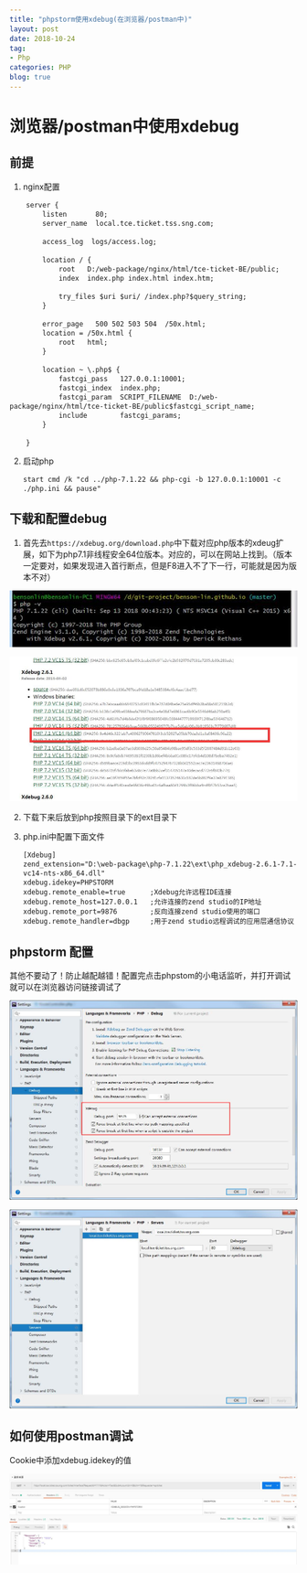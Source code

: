 ```yaml
---
title: "phpstorm使用xdebug(在浏览器/postman中)"
layout: post
date: 2018-10-24
tag:
- Php
categories: PHP
blog: true
---
```


# 浏览器/postman中使用xdebug

## 前提

1. nginx配置

```
	server {
        listen       80;
        server_name  local.tce.ticket.tss.sng.com;

        access_log  logs/access.log;

        location / {
            root   D:/web-package/nginx/html/tce-ticket-BE/public;
			index  index.php index.html index.htm;
			
			try_files $uri $uri/ /index.php?$query_string;
        }

        error_page   500 502 503 504  /50x.html;
        location = /50x.html {
            root   html;
        }

        location ~ \.php$ {
            fastcgi_pass   127.0.0.1:10001;  
            fastcgi_index  index.php;
            fastcgi_param  SCRIPT_FILENAME  D:/web-package/nginx/html/tce-ticket-BE/public$fastcgi_script_name;
            include        fastcgi_params;
        }

    }
```

2. 启动php

   ```
   start cmd /k "cd ../php-7.1.22 && php-cgi -b 127.0.0.1:10001 -c ./php.ini && pause"
   ```



##  下载和配置debug

1. 首先去`https://xdebug.org/download.php`中下载对应php版本的xdeug扩展，如下为php7.1非线程安全64位版本。对应的，可以在网站上找到。（版本一定要对，如果发现进入首行断点，但是F8进入不了下一行，可能就是因为版本不对）

![](/assets/images/2018-10-24-phpv.jpg)

![](/assets/images/2018-10-24-xdebug.jpg)



2. 下载下来后放到php按照目录下的ext目录下

3. php.ini中配置下面文件

   ```
   [Xdebug]
   zend_extension="D:\web-package\php-7.1.22\ext\php_xdebug-2.6.1-7.1-vc14-nts-x86_64.dll"
   xdebug.idekey=PHPSTORM
   xdebug.remote_enable=true      ;Xdebug允许远程IDE连接
   xdebug.remote_host=127.0.0.1   ;允许连接的zend studio的IP地址
   xdebug.remote_port=9876        ;反向连接zend studio使用的端口
   xdebug.remote_handler=dbgp     ;用于zend studio远程调试的应用层通信协议
   ```



## phpstorm 配置

其他不要动了！防止越配越错！配置完点击phpstom的小电话监听，并打开调试就可以在浏览器访问链接调试了

![](/assets/images/2018-10-24-phpstorm-port.jpg)

![](/assets/images/2018-10-24-phpstorm-servers.jpg)

## 如何使用postman调试 

Cookie中添加xdebug.idekey的值

![](/assets/images/2018-10-24-postman.jpg)







